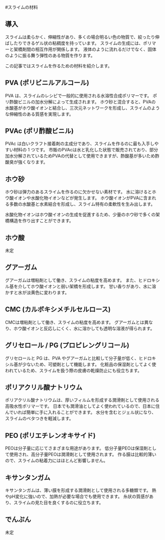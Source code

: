 #スライムの材料
## 導入
スライムは柔らかく、伸縮性があり、多くの場合明るい色の物質で、絞ったり伸ばしたりできるゲル状の粘稠度を持っています。
スライムの生成には、ポリマーと架橋剤間の相互作用が関係します。
液体のように流れるだけでなく、固体のように振る舞う弾性のある物質を作ります。

この記事ではスライムを作るための材料を紹介します。

## PVA (ポリビニルアルコール)
PVA は、スライムのレシピで一般的に使用される水溶性合成ポリマーです。
ポリ酢酸ビニルの加水分解によって生成されます。
ホウ砂と混合すると、PVAの水酸基がホウ酸イオンと結合し、三次元ネットワークを形成し、スライムのような伸縮性のある質感を実現します。

## PVAc (ポリ酢酸ビニル)
PVAc は白いクラフト接着剤の主成分であり、スライムを作るのに最も入手しやすい材料の 1 つです。
市販のPVAcは水と乳化した状態で販売されており、部分加水分解されているためPVAの代替として使用できますが、酢酸基が多いため酢酸臭が強くなります。

## ホウ砂
ホウ砂は弾力のあるスライムを作るのに欠かせない素材です。
水に溶けるとホウ酸イオンや水酸化物イオンなどが発生します。
ホウ酸イオンがPVAに含まれる多数の水酸基と水素結合を形成し、スライム特有の柔軟性を生み出します。

水酸化物イオンはホウ酸イオンの生成を促進するため、少量のホウ砂で多くの架橋構造を作り出すことができます。

## ホウ酸
未定

## グアーガム
グアーガムは増粘剤として働き、スライムの粘度を高めます。
また、ヒドロキシル基を介してホウ酸イオンと弱い架橋を形成します。
甘い香りがあり、水に溶かすと水が淡黄色に変わります。

## CMC (カルボキシメチルセルロース)
CMCは増粘剤として働き、スライムの粘度を高めます。
グアーガムとは異なり、ホウ酸イオンと反応しにくく、水に溶かしても透明な溶液が得られます。

## グリセロール / PG (プロピレングリコール)
グリセロールと PG は、PVA やグアーガムと比較して分子量が低く、ヒドロキシル基が少ないため、可塑剤として機能します。
化粧品の保湿剤としてよく使われているため、スライムを扱う際の皮膚の乾燥防止にも役立ちます。

## ポリアクリル酸ナトリウム
ポリアクリル酸ナトリウムは、厚いフィルムを形成する潤滑剤として使用される高吸水性ポリマーです。
日本でも潤滑油としてよく使われているので、日本に住んでいれば簡単に手に入れることができます。
水分を含むとジェル状になり、スライムのベタつきを軽減します。

## PEO (ポリエチレンオキサイド)
PEOは分子量に応じてさまざまな用途があります。
低分子量PEOは保湿剤として使用され、高分子量PEOは潤滑剤として使用されます。
作る膜は比較的薄いので、スライムの粘着力にはほとんど影響しません。

## キサンタンガム
キサンタンガムは、薄い膜を形成する潤滑剤として使用される多糖類です。
熱やpH変化に強いので、加熱が必要な場合でも使用できます。
糸状の質感があり、スライムの見た目を良くするのに役立ちます。

## でんぷん
未定